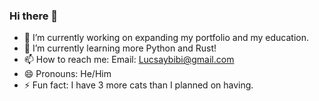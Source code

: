 ### Hi there 👋
- 🔭 I’m currently working on expanding my portfolio and my education. 
- 🌱 I’m currently learning more Python and Rust!
- 📫 How to reach me: Email: Lucsaybibi@gmail.com
- 😄 Pronouns: He/Him
- ⚡ Fun fact: I have 3 more cats than I planned on having. 

<!--
**LuckyLuc96/LuckyLuc96** is a ✨ _special_ ✨ repository because its `README.md` (this file) appears on your GitHub profile.

Here are some ideas to get you started:
https://docs.github.com/en/get-started/writing-on-github/getting-started-with-writing-and-formatting-on-github/basic-writing-and-formatting-syntax


- 👯 I’m looking to collaborate on ...
- 🤔 I’m looking for help with ...
- 💬 Ask me about ...

-->
